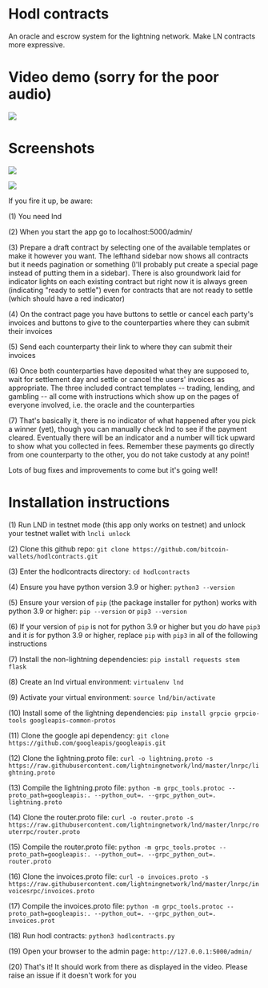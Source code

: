 # Hodl contracts
An oracle and escrow system for the lightning network. Make LN contracts more expressive.

# Video demo (sorry for the poor audio)

[![](https://i.ibb.co/6NW9KsL/Screenshot-2021-09-21-10-49-12-PM.png)](https://www.youtube.com/watch?v=0Xhdmy6qtGo)

# Screenshots

![](https://i.ibb.co/9scys8S/Screenshot-2021-07-31-12-05-02-AM.png)

![](https://i.ibb.co/7zbC1x4/Screenshot-2021-07-31-12-05-52-AM.png)

If you fire it up, be aware:

(1) You need lnd

(2) When you start the app go to localhost:5000/admin/

(3) Prepare a draft contract by selecting one of the available templates or make it however you want. The lefthand sidebar now shows all contracts but it needs pagination or something (I'll probably put create a special page instead of putting them in a sidebar). There is also groundwork laid for indicator lights on each existing contract but right now it is always green (indicating "ready to settle") even for contracts that are not ready to settle (which should have a red indicator)

(4) On the contract page you have buttons to settle or cancel each party's invoices and buttons to give to the counterparties where they can submit their invoices

(5) Send each counterparty their link to where they can submit their invoices

(6) Once both counterparties have deposited what they are supposed to, wait for settlement day and settle or cancel the users' invoices as appropriate. The three included contract templates -- trading, lending, and gambling -- all come with instructions which show up on the pages of everyone involved, i.e. the oracle and the counterparties

(7) That's basically it, there is no indicator of what happened after you pick a winner (yet), though you can manually check lnd to see if the payment cleared. Eventually there will be an indicator and a number will tick upward to show what you collected in fees. Remember these payments go directly from one counterparty to the other, you do not take custody at any point!

Lots of bug fixes and improvements to come but it's going well!

# Installation instructions

(1) Run LND in testnet mode (this app only works on testnet) and unlock your testnet wallet with `lncli unlock`

(2) Clone this github repo: `git clone https://github.com/bitcoin-wallets/hodlcontracts.git`

(3) Enter the hodlcontracts directory: `cd hodlcontracts`

(4) Ensure you have python version 3.9 or higher: `python3 --version`

(5) Ensure your version of `pip` (the package installer for python) works with python 3.9 or higher: `pip --version` or `pip3 --version`

(6) If your version of `pip` is not for python 3.9 or higher but you *do* have `pip3` and it *is* for python 3.9 or higher, replace `pip` with `pip3` in all of the following instructions

(7) Install the non-lightning dependencies: `pip install requests stem flask`

(8) Create an lnd virtual environment: `virtualenv lnd`

(9) Activate your virtual environment: `source lnd/bin/activate`

(10) Install some of the lightning dependencies: `pip install grpcio grpcio-tools googleapis-common-protos`

(11) Clone the google api dependency: `git clone https://github.com/googleapis/googleapis.git`

(12) Clone the lightning.proto file: `curl -o lightning.proto -s https://raw.githubusercontent.com/lightningnetwork/lnd/master/lnrpc/lightning.proto`

(13) Compile the lightning.proto file: `python -m grpc_tools.protoc --proto_path=googleapis:. --python_out=. --grpc_python_out=. lightning.proto`

(14) Clone the router.proto file: `curl -o router.proto -s https://raw.githubusercontent.com/lightningnetwork/lnd/master/lnrpc/routerrpc/router.proto`

(15) Compile the router.proto file: `python -m grpc_tools.protoc --proto_path=googleapis:. --python_out=. --grpc_python_out=. router.proto`

(16) Clone the invoices.proto file: `curl -o invoices.proto -s https://raw.githubusercontent.com/lightningnetwork/lnd/master/lnrpc/invoicesrpc/invoices.proto`

(17) Compile the invoices.proto file: `python -m grpc_tools.protoc --proto_path=googleapis:. --python_out=. --grpc_python_out=. invoices.prot`

(18) Run hodl contracts: `python3 hodlcontracts.py`

(19) Open your browser to the admin page: `http://127.0.0.1:5000/admin/`

(20) That's it! It should work from there as displayed in the video. Please raise an issue if it doesn't work for you
